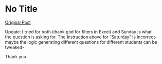 # No Title

[Original Post](https://discourse.onlinedegree.iitm.ac.in/t/166576/12)

<p>Update: I tried for both (thank god for filters in Excel) and Sunday is what the question is asking for. The Instruction above for “Saturday” is incorrect- maybe the logic generating different questions for different students can be tweaked-</p>
<p>Thank you</p>